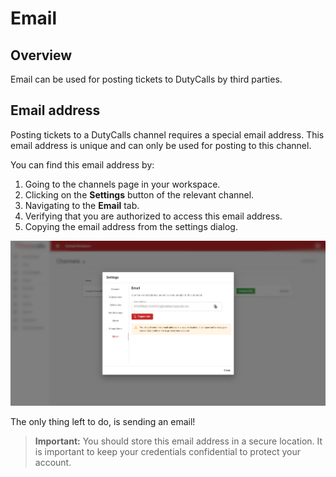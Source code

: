 # Email

## Overview

Email can be used for posting tickets to DutyCalls by third parties.

## Email address

Posting tickets to a DutyCalls channel requires a special email address. This email address is unique and can only be used for posting to this channel.

You can find this email address by:

1. Going to the channels page in your workspace.
2. Clicking on the **Settings** button of the relevant channel.
3. Navigating to the **Email** tab.
4. Verifying that you are authorized to access this email address.
5. Copying the email address from the settings dialog.

![image - Get channel email](images/get-channel-email.png)

The only thing left to do, is sending an email!

> **Important:** You should store this email address in a secure location. It is important to keep your credentials confidential to protect your account.

